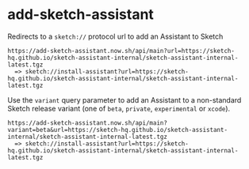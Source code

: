 # add-sketch-assistant

Redirects to a `sketch://` protocol url to add an Assistant to Sketch

```
https://add-sketch-assistant.now.sh/api/main?url=https://sketch-hq.github.io/sketch-assistant-internal/sketch-assistant-internal-latest.tgz
  => sketch://install-assistant?url=https://sketch-hq.github.io/sketch-assistant-internal/sketch-assistant-internal-latest.tgz
```

Use the `variant` query parameter to add an Assistant to a non-standard Sketch release
variant (one of `beta`, `private`, `experimental` or `xcode`).

```
https://add-sketch-assistant.now.sh/api/main?variant=beta&url=https://sketch-hq.github.io/sketch-assistant-internal/sketch-assistant-internal-latest.tgz
  => sketch://install-assistant?url=https://sketch-hq.github.io/sketch-assistant-internal/sketch-assistant-internal-latest.tgz
```
